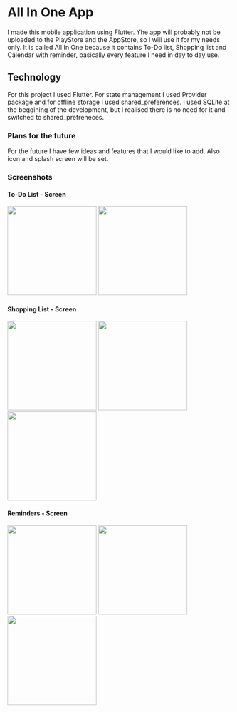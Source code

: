 # All In One App

I made this mobile application using Flutter. Yhe app will probably not be uploaded to the PlayStore and the AppStore, so I will use it for my needs only.
It is called All In One because it contains To-Do list, Shopping list and Calendar with reminder, basically every feature I need in day to day use.

## Technology

For this project I used Flutter. For state management I used Provider package and for offline storage I used shared_preferences. I used SQLite at the beggining of the development, but I realised there is no need for it and switched to shared_prefreneces.

### Plans for the future

For the future I have few ideas and features that I would like to add. Also icon and splash screen will be set.

### Screenshots
#### To-Do List - Screen
<img src="https://user-images.githubusercontent.com/26110447/99146820-d0274700-267b-11eb-9ece-fba1a89587b2.png" width="200">
<img src="https://user-images.githubusercontent.com/26110447/99146821-d1587400-267b-11eb-8216-45496524fc34.png" width="200">

#### Shopping List - Screen
<img src="https://user-images.githubusercontent.com/26110447/99146852-314f1a80-267c-11eb-98b2-9d9a1377815b.png" width="200">
<img src="https://user-images.githubusercontent.com/26110447/99146853-32804780-267c-11eb-83be-f46d5c0db07a.png" width="200">
<img src="https://user-images.githubusercontent.com/26110447/99146855-33b17480-267c-11eb-9405-5686d2c40b77.png" width="200">

#### Reminders - Screen
<img src="https://user-images.githubusercontent.com/26110447/99146863-504dac80-267c-11eb-8d4d-70ee4ea58fae.png" width="200">
<img src="https://user-images.githubusercontent.com/26110447/99146864-517ed980-267c-11eb-93b4-6784b2a3ac9f.png" width="200">
<img src="https://user-images.githubusercontent.com/26110447/99146865-52177000-267c-11eb-9c00-1d0f5bc12125.png" width="200">

